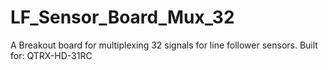 # LF_Sensor_Board_Mux_32
A Breakout board for multiplexing 32 signals for line follower sensors. Built for: QTRX-HD-31RC
